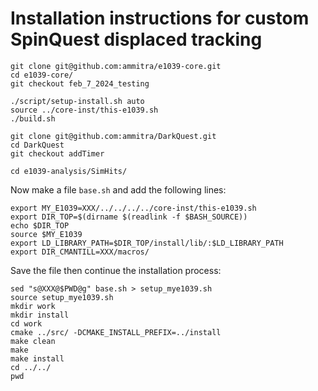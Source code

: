 # Installation instructions for custom SpinQuest displaced tracking

```
git clone git@github.com:ammitra/e1039-core.git
cd e1039-core/
git checkout feb_7_2024_testing

./script/setup-install.sh auto
source ../core-inst/this-e1039.sh
./build.sh

git clone git@github.com:ammitra/DarkQuest.git
cd DarkQuest
git checkout addTimer

cd e1039-analysis/SimHits/
```

Now make a file `base.sh` and add the following lines:
```
export MY_E1039=XXX/../../../../core-inst/this-e1039.sh
export DIR_TOP=$(dirname $(readlink -f $BASH_SOURCE))
echo $DIR_TOP
source $MY_E1039
export LD_LIBRARY_PATH=$DIR_TOP/install/lib/:$LD_LIBRARY_PATH
export DIR_CMANTILL=XXX/macros/
```

Save the file then continue the installation process:
```
sed "s@XXX@$PWD@g" base.sh > setup_mye1039.sh
source setup_mye1039.sh
mkdir work
mkdir install
cd work
cmake ../src/ -DCMAKE_INSTALL_PREFIX=../install
make clean
make
make install
cd ../../
pwd
```

